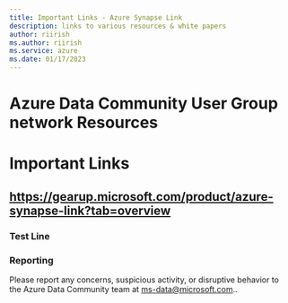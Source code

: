```yaml
---
title: Important Links - Azure Synapse Link
description: links to various resources & white papers
author: riirish
ms.author: riirish
ms.service: azure
ms.date: 01/17/2023
---
```


# Azure Data Community User Group network Resources

# Important Links 

## https://gearup.microsoft.com/product/azure-synapse-link?tab=overview

### Test Line


### Reporting

Please report any concerns, suspicious activity, or disruptive behavior to the Azure Data Community team at ms-data@microsoft.com..
